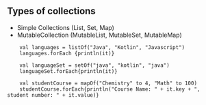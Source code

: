 ## Types of collections
- Simple Collections (List, Set, Map)
- MutableCollection (MutableList, MutableSet, MutableMap)

```
    val languages = listOf("Java", "Kotlin", "Javascript")
    languages.forEach {println(it)}

    val languageSet = setOf("java", "kotlin", "java")
    languageSet.forEach{println(it)}

    val studentCourse = mapOf("Chemistry" to 4, "Math" to 100)
    studentCourse.forEach{println("Course Name: " + it.key + ", student number: " + it.value)}
    
    

```